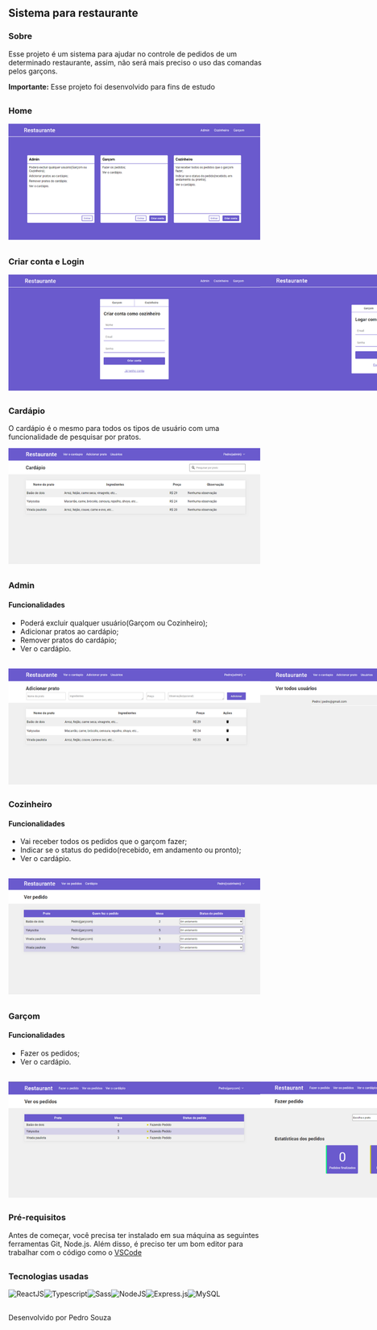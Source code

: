 ## Sistema para restaurante

### Sobre

<p> Esse projeto é um sistema para ajudar no controle de pedidos de um determinado restaurante, assim, não será mais preciso o uso das comandas pelos garçons. </p>
<span><strong>Importante:</strong> Esse projeto foi desenvolvido para fins de estudo</span>

##

### Home

<img src='./images-github/img-main.png' alt='Imagem home - 500x230' />

##

### Criar conta e Login

<div style='display: flex'>
  <img src='./images-github/img-register.png' alt='Cadastrar' />
  <img src='./images-github/img-login.png' alt='Login' />
</div>

##

### Cardápio

<p> O cardápio é o mesmo para todos os tipos de usuário com uma funcionalidade de pesquisar por pratos. </p>

<img src='./images-github/img-menu.png' alt='Cardápio' />

##

### Admin

#### Funcionalidades
* Poderá excluir qualquer usuário(Garçom ou Cozinheiro); <br>
* Adicionar pratos ao cardápio; <br>
* Remover pratos do cardápio; <br>
* Ver o cardápio. <br> <br>

<div style='display: flex'>
  <img src='./images-github/img-admin-add-dish.png' alt='Adicionar produto' />
  <img src='./images-github/img-admin-users.png' alt='Usuários' />
</div>

##

### Cozinheiro

#### Funcionalidades

* Vai receber todos os pedidos que o garçom fazer; <br>
* Indicar se o status do pedido(recebido, em andamento ou pronto); <br>
* Ver o cardápio. <br> <br>

<img src='./images-github/img-cooker-srequest.png' alt='Ver os pedidos' />

##

### Garçom

#### Funcionalidades

* Fazer os pedidos; <br>
* Ver o cardápio. <br> <br>

<div style='display: flex'>
  <img src='./images-github/img-waiter-srequest.png' alt='Ver pedidos' />
  <img src='./images-github/img-waiter-mrequest.png' alt='Fazer pedidos' />
</div>

##

### Pré-requisitos

<p> Antes de começar, você precisa ter instalado em sua máquina as seguintes ferramentas Git, Node.js. Além disso, é preciso ter um bom editor para trabalhar com o código como o <a href='https://code.visualstudio.com/' target='_blank'> VSCode </a> </p>

##

### Tecnologias usadas

<div style='display: flex;'>
  <img src='https://img.shields.io/badge/React-20232A?style=for-the-badge&logo=react&logoColor=61DAFB' alt='ReactJS' />
  <img src='https://img.shields.io/badge/TypeScript-007ACC?style=for-the-badge&logo=typescript&logoColor=white' alt='Typescript' />
  <img src='https://img.shields.io/badge/Sass-CC6699?style=for-the-badge&logo=sass&logoColor=white' alt='Sass' />
  <img src='https://img.shields.io/badge/Node.js-43853D?style=for-the-badge&logo=node.js&logoColor=white' alt='NodeJS' />
  <img src='https://img.shields.io/badge/Express.js-404D59?style=for-the-badge' alt='Express.js' />
  <img src='https://img.shields.io/badge/MySQL-00000F?style=for-the-badge&logo=mysql&logoColor=white' alt='MySQL' />
</div>

##

<p> Desenvolvido por Pedro Souza </p>
